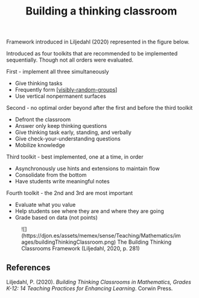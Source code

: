﻿---
backlinks:
- title: Data informed teaching
  url: /sense/Teaching/data-informed-teaching.html
- title: My approach to teaching mathematics
  url: /sense/Teaching/Mathematics/my-approach-to-teaching-mathematics.html
- title: Teaching Mathematics
  url: /sense/Teaching/Mathematics/teaching-mathematics.html
- title: Visibly random groups
  url: /sense/Teaching/Mathematics/visibly-random-groups.html
- title: CSER MiS - Getting started module
  url: /sense/Teaching/Mathematics/cser-mooc/cser-getting-started.html
tags: teaching-mathematics, teaching
title: Building a thinking classroom
type: note
---
Framework introduced in Liljedahl (2020) represented in the figure below.

Introduced as four toolkits that are recommended to be implemented sequentially. Though not all orders were evaluated.

First - implement all three simultaneously

- Give thinking tasks 
- Frequently form [[visibly-random-groups]]
- Use vertical nonpermanent surfaces 

Second - no optimal order beyond after the first and before the third toolkit

- Defront the classroom 
- Answer only keep thinking questions 
- Give thinking task early, standing, and verbally 
- Give check-your-understanding questions 
- Mobilize knowledge 

Third toolkit - best implemented, one at a time, in order

- Asynchronously use hints and extensions to maintain flow 
- Consolidate from the bottom 
- Have students write meaningful notes

Fourth toolkit - the 2nd and 3rd are most important

- Evaluate what you value 
- Help students see where they are and where they are going 
- Grade based on data (not points)

<figure markdown>
![](https://djon.es/assets/memex/sense/Teaching/Mathematics/images/buildingThinkingClassroom.png)
<caption>The Building Thinking Classrooms Framework (Liljedahl, 2020, p. 281)
</figure>

## References

Liljedahl, P. (2020). *Building Thinking Classrooms in Mathematics, Grades K-12: 14 Teaching Practices for Enhancing Learning*. Corwin Press. 


[//begin]: # "Autogenerated link references for markdown compatibility"
[visibly-random-groups]: visibly-random-groups "Visibly random groups"
[//end]: # "Autogenerated link references"